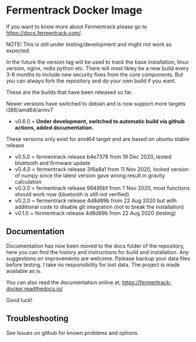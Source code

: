 # Fermentrack Docker Image

If you want to know more about Fermentrack please go to https://docs.fermentrack.com/.

NOTE! This is still under testing/development and might not work as expected. 

In the future the version tag will be used to track the base installation, linux version, nginx, redis python etc. There will most likley be a new build every 3-6 months to include new security fixes from the core components. But you can always fork the repository and do your own build if you want. 

These are the builds that have been released so far.

Newer versions have switched to debian and is now support more targets i386/amd64/armv7

- v0.6.0 = **Under development, switched to automatic build via github actions, added documentation.**

These versions only exist for amd64 target and are based on ubuntu stable release

- v0.5.0 = fermentrack release b4e7378 from 19 Dec 2020, tested bluetooth and firmware update
- v0.4.0 = fermentrack release 3f6a8a1 from 11 Nov 2020, locked version of numpy since the latest version gave wrong result in gravity calculation
- v0.3.0 = fermentrack release 99495bf from 7 Nov 2020, most functions should work now (bluetooth is still not verified)
- v0.2.0 = fermentrack release 4d8d89b from 22 Aug 2020 but with additional code to disable git integration (not to break the installation)
- v0.1.0 = fermentrack release 4d8d89b from 22 Aug 2020 (testing)

## Documentation

Documentation has now been moved to the docs folder of the repository, here you can find the history and instructions for build and installation.
Any suggestions on improvements are welcome. Pplease backup your data files before testing. I take no responsibility for lost data. The project is made available as is. 

You can also read the documentation online at; https://fermentrack-docker.readthedocs.io/

Good luck!

## Troubleshooting

See Issues on github for known problems and options.
